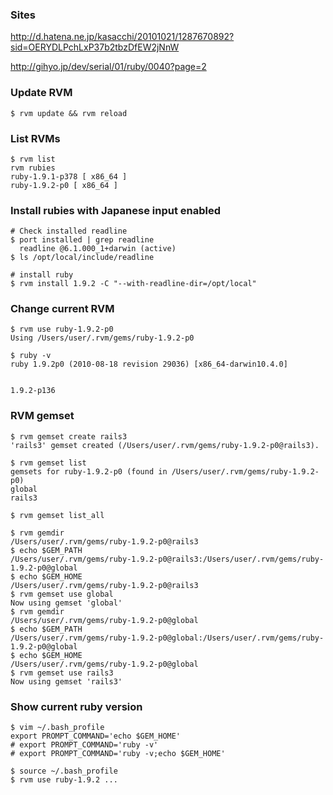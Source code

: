 ### Sites

<http://d.hatena.ne.jp/kasacchi/20101021/1287670892?sid=OERYDLPchLxP37b2tbzDfEW2jNnW>

<http://gihyo.jp/dev/serial/01/ruby/0040?page=2>

### Update RVM
    $ rvm update && rvm reload


### List RVMs
    $ rvm list
    rvm rubies
    ruby-1.9.1-p378 [ x86_64 ]
    ruby-1.9.2-p0 [ x86_64 ]

### Install rubies with Japanese input enabled
    # Check installed readline
    $ port installed | grep readline
      readline @6.1.000_1+darwin (active)
    $ ls /opt/local/include/readline

    # install ruby
    $ rvm install 1.9.2 -C "--with-readline-dir=/opt/local"

### Change current RVM
    $ rvm use ruby-1.9.2-p0
    Using /Users/user/.rvm/gems/ruby-1.9.2-p0

    $ ruby -v
    ruby 1.9.2p0 (2010-08-18 revision 29036) [x86_64-darwin10.4.0]


    1.9.2-p136

### RVM gemset

    $ rvm gemset create rails3
    'rails3' gemset created (/Users/user/.rvm/gems/ruby-1.9.2-p0@rails3).

    $ rvm gemset list
    gemsets for ruby-1.9.2-p0 (found in /Users/user/.rvm/gems/ruby-1.9.2-p0)
    global
    rails3

    $ rvm gemset list_all

    $ rvm gemdir
    /Users/user/.rvm/gems/ruby-1.9.2-p0@rails3
    $ echo $GEM_PATH
    /Users/user/.rvm/gems/ruby-1.9.2-p0@rails3:/Users/user/.rvm/gems/ruby-1.9.2-p0@global
    $ echo $GEM_HOME
    /Users/user/.rvm/gems/ruby-1.9.2-p0@rails3
    $ rvm gemset use global
    Now using gemset 'global'
    $ rvm gemdir
    /Users/user/.rvm/gems/ruby-1.9.2-p0@global
    $ echo $GEM_PATH
    /Users/user/.rvm/gems/ruby-1.9.2-p0@global:/Users/user/.rvm/gems/ruby-1.9.2-p0@global
    $ echo $GEM_HOME
    /Users/user/.rvm/gems/ruby-1.9.2-p0@global
    $ rvm gemset use rails3
    Now using gemset 'rails3'

### Show current ruby version
    $ vim ~/.bash_profile
    export PROMPT_COMMAND='echo $GEM_HOME'
    # export PROMPT_COMMAND='ruby -v'
    # export PROMPT_COMMAND='ruby -v;echo $GEM_HOME'

    $ source ~/.bash_profile
    $ rvm use ruby-1.9.2 ...



